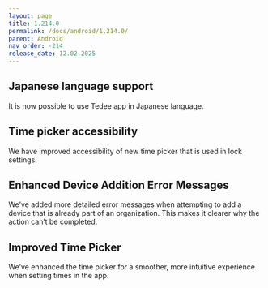 ```yaml
---
layout: page
title: 1.214.0
permalink: /docs/android/1.214.0/
parent: Android
nav_order: -214
release_date: 12.02.2025
---
```


## Japanese language support
It is now possible to use Tedee app in Japanese language.

## Time picker accessibility
We have improved accessibility of new time picker that is used in lock settings.

## Enhanced Device Addition Error Messages
We’ve added more detailed error messages when attempting to add a device that is already part of an organization. This makes it clearer why the action can’t be completed.

## Improved Time Picker
We’ve enhanced the time picker for a smoother, more intuitive experience when setting times in the app.